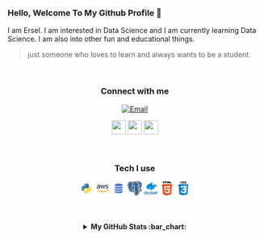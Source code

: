 ### Hello, Welcome To My Github Profile 👋

I am Ersel. I am interested in Data Science and I am currently learning Data Science. I am also into other fun and educational things.
> just someone who loves to learn and always wants to be a student.
<br/>

<h3 align="center">Connect with me</h3>
<p align="center">
<a href="mailto:ersel.kizmaz@gmail.com"><img alt="Email" src="https://img.shields.io/badge/Email-ersel.kizmaz@gmail.com-blue?style=flat&logo=gmail"></a>
</p>

<div align="center">

[<img height="28" width="28" src="https://unpkg.com/simple-icons@v7/icons/linkedin.svg" />][1]
[<img height="28" width="28" src="https://unpkg.com/simple-icons@v7/icons/medium.svg" />][2]
[<img height="28" width="28" src="https://unpkg.com/simple-icons@v7/icons/twitter.svg" />][3]

</div>
<br/>

<h3 align="center">Tech I use</h3>
<p align="center">
<img src="https://raw.githubusercontent.com/github/explore/80688e429a7d4ef2fca1e82350fe8e3517d3494d/topics/python/python.png" width="28" height="28">
<img src="https://raw.githubusercontent.com/github/explore/80688e429a7d4ef2fca1e82350fe8e3517d3494d/topics/aws/aws.png" width="28" height="28">
<img src="https://raw.githubusercontent.com/github/explore/80688e429a7d4ef2fca1e82350fe8e3517d3494d/topics/sql/sql.png" width="28" height="28">
<img src="https://raw.githubusercontent.com/github/explore/80688e429a7d4ef2fca1e82350fe8e3517d3494d/topics/postgresql/postgresql.png" width="28" height="28">
<img src="https://raw.githubusercontent.com/github/explore/80688e429a7d4ef2fca1e82350fe8e3517d3494d/topics/docker/docker.png" width="28" height="28">
<img src="https://raw.githubusercontent.com/github/explore/80688e429a7d4ef2fca1e82350fe8e3517d3494d/topics/html/html.png" width="28" height="28">
<img src="https://raw.githubusercontent.com/github/explore/80688e429a7d4ef2fca1e82350fe8e3517d3494d/topics/css/css.png" width="28" height="28">
</p>
<br/>

<h4><details align="center"> <summary>My GitHub Stats :bar_chart: </summary>
  <br/>
  <img src="https://github-readme-stats.vercel.app/api?username=mrkizmaz&show_icons=true&theme=tokyonight" width="350" height="180">
  <img src="https://github-readme-stats.vercel.app/api/top-langs/?username=mrkizmaz&langs_count=8&theme=tokyonight" height="180">
</details> </h4>


[1]: https://www.linkedin.com/in/mrkizmaz/
[2]: https://medium.com/@mrkizmaz
[3]: https://twitter.com/mrkizmaz